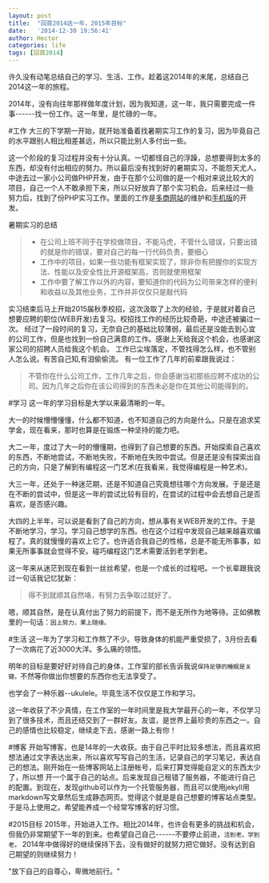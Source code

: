 ```yaml
---
layout: post
title:  "回首2014这一年，2015年目标"
date:   '2014-12-30 19:56:41'
author: Hector
categories: life
tags: [回首2014]
---
```


许久没有动笔总结自己的学习、生活、工作。趁着这2014年的末尾，总结自己2014这一年的旅程。

2014年，没有向往年那样做年度计划，因为我知道，这一年，我只需要完成一件事------找一份工作。这一年里，是忙碌的一年。

#工作
大三的下学期一开始，就开始准备着找暑期实习工作的复习，因为毕竟自己的水平跟别人相比相差甚远，所以只能比别人多付出一些。
<!--more-->
这一个阶段的复习过程并没有十分认真。一切都怪自己的浮躁，总想要得到太多的东西，却没有付出相应的努力。所以最后没有找到好的暑期实习，不能怨天尤人。
中途去过一家小公司做PHP开发，由于在那个公司做的是一个相对来说比较大的项目，自己一个人不敢承担下来，所以只好放弃了那个实习机会。后来经过一些
努力后，找到了份PHP实习工作。里面的工作是[多商网站](http://www.ecduo.com)的维护和[手机版](http://m.ecduo.com)的开发。

暑期实习的总结

> * 在公司上班不同于在学校做项目，不能马虎，不管什么错误，只要出错的就是你的错误，要对自己的每一行代码负责，要细心
> * 工作中的项目，如果一些功能有框架实现了，除非你有把握你的实现方法、性能以及安全性比开源框架高，否则就使用框架
> * 工作中要了解工作以外的内容，要知道你的代码为公司带来怎样的便利和收益以及其他业务，工作并非仅仅只是敲代码

实习结束后马上开始2015届秋季校招，这次汲取了上次的经验，于是就对着自己想要应聘的职位(WEB开发)去复习。校招找工作的经历比较奇葩，中途还被骗过一次。
经过了一段时间的复习，无奈自己的基础比较薄弱，最后还是没能去到心宜的公司工作，但是也找到一份自己满意的工作。感谢上天给我这个机会，也感谢这家公司的招聘人员给我这个机会。
工作已尘埃落定，不管找得怎么样，也不管别人怎么说。有苦自己知,有泪偷偷流。
有一位工作了几年的前辈跟我说过：

> 不管你在什么公司工作，工作几年之后，你会感谢当初那些应聘不成功的公司。因为几年之后你在该公司得到的东西未必是你在其他公司能得到的。

#学习
这一年的学习目标是大学以来最清晰的一年。

大一的时候懵懵懂懂，什么都不知道，也不知道自己的方向是什么。只是在追求奖学金，现在看来，那时也算是在锻炼一种坚持的能力吧。

大二一年，度过了大一时的懵懂期，也得到了自己想要的东西。开始探索自己喜欢的东西，不断地尝试，不断地失败，不断地在失败中尝试。但是还是没有探索出自己的方向，只是了解到有编程这一门艺术(在我看来，我觉得编程是一种艺术)。

大三一年，还处于一种迷茫期，还是不知道自己究竟想往哪个方向发展。于是还是在不断的尝试中，但是这一年的尝试比较有目的，在尝试的过程中会去想自己是否喜欢，是否感兴趣。

大四的上半年，可以说是看到了自己的方向，想从事有关WEB开发的工作。于是不断地学习，学习。学习自己想学的东西。也在这个过程中发现自己越来越喜欢编程了。真的就慢慢的喜欢上它了。也许适合我自己的性格，总是不能无所事事，如果无所事事就会觉得不安。碰巧编程这门艺术需要活到老学到老。

这一年来从迷茫到现在看到一丝丝希望，也是一个成长的过程吧。一个长辈跟我说过一句话我记忆犹新：

> 得不到就顺其自然咯，有努力去争取过就好了。

嗯，顺其自然，是在认真付出了努力的前提下，而不是无所作为地等待。正如佛教里的一句话：```因上努力，果上随缘。```

#生活
这一年为了学习和工作熬了不少。导致身体的机能严重受损了，3月份去看了一次病花了近3000大洋。多么痛的领悟。

明年的目标是要好好对待自己的身体，工作室的部长告诉我说```保持足够的睡眠是关键。```不然等你做出你想要的东西你也无法享受了。

也学会了一种乐器--ukulele。毕竟生活不仅仅是工作和学习。

这一年收获了不少真情，在工作室的一年时间里是我大学最开心的一年，不仅学习到了很多技术，而且还结交到了一群好友。友谊，是世界上最珍贵的东西之一。自己的感情也比较稳定，继续走下去，感谢一路上有你！

#博客
开始写博客，也是14年的一大收获。由于自己平时比较多想法，而且喜欢把想法通过文字表达出来，所以喜欢写写自己的生活，记录自己的学习笔记，表达自己的想法。刚开始在一些博客网站上注册帐号，后来打算觉得能自定义的东西太少了，所以想
开一个属于自己的站点。后来发现自己租错了服务器，不能进行自己的配置。到现在，发现github可以作为一个托管服务器，而且可以使用jekyll用markdown写文章然后生成静态网页。觉得这个就是是自己想要的博客站点类型。于是马上使用之。希望能养成一个经常写博客的好习惯。

#2015目标
2015年，开始进入工作。相比2014年，也许会有更多的挑战和机会，但我仍非常期望下一年的到来。也希望自己自己------不要停止前进，````活到老，学到老。````
2014年中做得好的继续保持下去，没有做好的就努力把它做好。没有达到自己期望的则继续努力！

"放下自己的自尊心，卑微地前行。"